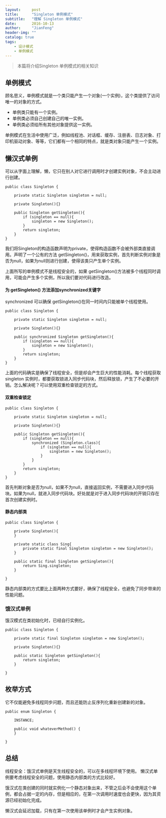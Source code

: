```yaml
---
layout:     post
title:      "Singleton 单例模式"
subtitle:   "理解 Singleton 单例模式"
date:       2016-10-13
author:     "JianFeng"
header-img: ""
catalog: true
tags:
    - 设计模式
    - 单例模式
---
```


> 本篇将介绍Singleton 单例模式的相关知识


## 单例模式
顾名思义，单例模式就是一个类只能产生一个对象(一个实例)，这个类提供了访问唯一的对象的方式。

- 单例类只能有一个实例。
- 单例类必须自己创建自己的唯一实例。
- 单例类必须给所有其他对象提供这一实例。

单例模式在生活中使用广泛，例如线程池、对话框、缓存、注册表、日志对象、打印机驱动对象、等等，它们都有一个相同的特点，就是类对象只能产生一个实例。

## 懒汉式单例
可以从字面上理解，懒，它只在别人对它进行调用时才创建实例对象，不会主动进行创建。
	
	public class Singleton {
	    
	    private static Singleton singleton = null;
	    
	    private Singleton(){}
	    
	    public Singleton getSingleton(){
	        if (singleton == null){
	            singleton = new Singleton();
	        }
	        return singleton; 
	    }
	}

我们将Singleton的构造函数声明为private，使得构造函数不会被外部类直接调用。声明了一个公有的方法 getSingleton()，用来获取实例，首先判断实例对象是否为null，如果为null则进行创建，使得该类只产生单个实例。

上面所写的单例模式不是线程安全的，如果 getSingleton()方法被多个线程同时调用，可能会产生多个实例，所以我们要对代码进行改造。

#### 为 getSingleton() 方法添加synchronized关键字
synchronized 可以确保 getSingleton()在同一时间内只能被单个线程使用。

	
	public class Singleton {
	    
	    private static Singleton singleton = null;
	    
	    private Singleton(){}
	    
	    public synchronized Singleton getSingleton(){
	        if (singleton == null){
	            singleton = new Singleton();
	        }
	        return singleton; 
	    }
	}

上面的代码确实是确保了线程安全，但是却会产生巨大的性能消耗。每个线程获取 singleton 实例时，都要获取锁进入同步代码块，然后释放锁，产生了不必要的开销。怎么解决呢？可以使用双重检查锁定的方式。


#### 双重检查锁定
	public class Singleton {
	
	    private static Singleton singleton = null;
	
	    private Singleton(){}
	
	    public Singleton getSingleton(){
	        if (singleton == null){
	            synchronized (Singleton.class){
	                if (singleton == null){
	                    singleton = new Singleton();
	                }
	            }
	        }
	        return singleton;
	    }
	}

首先判断对象是否为null，如果不为null，直接返回实例，不需要进入同步代码块。如果为null，就进入同步代码块。好处就是对于进入同步代码块的开销只存在首次创建实例时。

#### 静态内部类

	public class Singleton {
	
	    private Singleton(){
	    }
	
	    private static class Sing{
	        private static final Singleton singleton = new Singleton();
	    }
	
	    public static final Singleton getSingleton(){
	        return Sing.singleton;
	    }
	
	}

静态内部类的方式要比上面两种方式要好，确保了线程安全，也避免了同步带来的性能问题。

### 饿汉式单例
饿汉模式在类初始化时，已经自行实例化。

	public class Singleton {
	
	    private static final Singleton singleton = new Singleton();
	
	    private Singleton(){}
	
	    public static Singleton getSingleton(){
	        return singleton;
	    }
	
	}


## 枚举方式

它不仅能避免多线程同步问题，而且还能防止反序列化重新创建新的对象。

	public enum Singleton {  

	    INSTANCE;  

	    public void whateverMethod() {  
	    }  

	} 


## 总结
线程安全：饿汉式单例是天生线程安全的，可以在多线程环境下使用。
懒汉式单例要考虑线程安全的问题，使用静态内部类的方式比较好。

饿汉式在类创建的同时就实例化一个静态对象出来，不管之后会不会使用这个单例，都会占据一定的内存，但是相应的，在第一次调用时速度也会更快，因为其资源已经初始化完成。

懒汉式会延迟加载，只有在第一次使用该单例时才会产生实例对象。